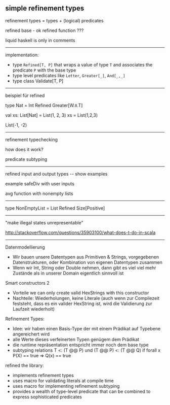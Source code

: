 simple refinement types
-----------------------
refinement types = types + (logical) predicates

refined base - ok
refined function ???

liquid haskell is only in comments

---
implementation:
* type `Refined[T, P]` that wraps a value of type `T` and associates the predicate `P` with the base type
* type level predicates like `Letter`, `Greater[_]`, `And[_,_]`
* type class Validate[T, P] 

----

beispiel für refined

type Nat = Int Refined Greater[W.`0`.T]

val xs: List[Nat] = List(1, 2, 3)
xs = List(1,2,3)


List(-1, -2)

---

refinement typechecking

how does it work?

predicate subtyping

---

refined input and output types -- show examples

example safeDiv with user inputs

avg function with nonempty lists

---

type NonEmptyList = List Refined Size[Positive]


---

"make illegal states unrepresentable"

http://stackoverflow.com/questions/35903100/what-does-t-do-in-scala

---

Datenmodellierung
- Wir bauen unsere Datentypen aus Primitiven & Strings, vorgegebenen
  Datenstrukturen, oder Kombination von eigenen Datentypen zusammen
- Wenn wir Int, String oder Double nehmen, dann gibt es viel viel mehr
  Zustände als in unserer Domain eigentlich sinnvoll ist

Smart constructors 2
- Vorteile we can only create valid HexStrings with this constructor
- Nachteile: Wiederholungen, keine Literale (auch wenn zur Compilezeit
  feststeht, dass es ein valider HexString ist, wird die Validierung
 zur Laufzeit wiederholt)

Refinement Types:
- Idee: wir haben einen Basis-Type der mit einem  Prädikat auf Typebene
  angereichert wird
- alle Werte dieses verfeinerten Typen genügem dem Prädikat
- die runtime repräsentation entspricht immer noch dem base type
- subtyping relations T <: (T @@ P) und (T @@ P) <: (T @@ Q)
  if forall x P(X) == true => Q(x) == true

refined the library:
- implements refinement types
- uses macro for validating literals at compile time
- uses macro for implementing refinement subtyping
- provides a wealth of type-level predicate that can be combined
  to express sophisticated predicates
